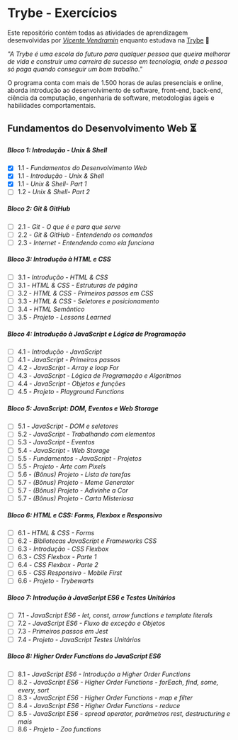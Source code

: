 # Trybe - Exercícios

Este repositório contém todas as atividades de aprendizagem desenvolvidas por _[Vicente Vendramin](https://www.linkedin.com/in/vicente-vendramin-guesser-de-oliveira/)_ enquanto estudava na [Trybe](https://www.betrybe.com/) :rocket:

_"A Trybe é uma escola do futuro para qualquer pessoa que queira melhorar de vida e construir uma carreira de sucesso em tecnologia, onde a pessoa só paga quando conseguir um bom trabalho."_

O programa conta com mais de 1.500 horas de aulas presenciais e online, aborda introdução ao desenvolvimento de software, front-end, back-end, ciência da computação, engenharia de software, metodologias ágeis e habilidades comportamentais.

## Fundamentos do Desenvolvimento Web :hourglass_flowing_sand:

##### Bloco 1: Introdução - Unix & Shell

- [X] 1.1 - _Fundamentos do Desenvolvimento Web_
- [X] 1.1 - _Introdução - Unix & Shell_
- [X] 1.1 - _Unix & Shell- Part 1_
- [ ] 1.2 - _Unix & Shell- Part 2_

##### Bloco 2: Git & GitHub

- [ ] 2.1 - _Git - O que é e para que serve_
- [ ] 2.2 - _Git & GitHub - Entendendo os comandos_
- [ ] 2.3 - _Internet - Entendendo como ela funciona_

##### Bloco 3: Introdução à HTML e CSS

- [ ] 3.1 - _Introdução - HTML & CSS_
- [ ] 3.1 - _HTML & CSS - Estruturas de página_
- [ ] 3.2 - _HTML & CSS - Primeiros passos em CSS_
- [ ] 3.3 - _HTML & CSS - Seletores e posicionamento_
- [ ] 3.4 - _HTML Semântico_
- [ ] 3.5 - _Projeto - Lessons Learned_

##### Bloco 4: Introdução à JavaScript e Lógica de Programação

- [ ] 4.1 - _Introdução - JavaScript_
- [ ] 4.1 - _JavaScript - Primeiros passos_
- [ ] 4.2 - _JavaScript - Array e loop For_
- [ ] 4.3 - _JavaScript - Lógica de Programação e Algoritmos_
- [ ] 4.4 - _JavaScript - Objetos e funções_
- [ ] 4.5 - _Projeto - Playground Functions_

##### Bloco 5: JavaScript: DOM, Eventos e Web Storage

- [ ] 5.1 - _JavaScript - DOM e seletores_
- [ ] 5.2 - _JavaScript - Trabalhando com elementos_
- [ ] 5.3 - _JavaScript - Eventos_
- [ ] 5.4 - _JavaScript - Web Storage_
- [ ] 5.5 - _Fundamentos - JavaScript - Projetos_
- [ ] 5.5 - _Projeto - Arte com Pixels_
- [ ] 5.6 - _(Bônus) Projeto - Lista de tarefas_
- [ ] 5.7 - _(Bônus) Projeto - Meme Generator_
- [ ] 5.7 - _(Bônus) Projeto - Adivinhe a Cor_
- [ ] 5.7 - _(Bônus) Projeto - Carta Misteriosa_

##### Bloco 6: HTML e CSS: Forms, Flexbox e Responsivo

- [ ] 6.1 - _HTML & CSS - Forms_
- [ ] 6.2 - _Bibliotecas JavaScript e Frameworks CSS_
- [ ] 6.3 - _Introdução - CSS Flexbox_
- [ ] 6.3 - _CSS Flexbox - Parte 1_
- [ ] 6.4 - _CSS Flexbox - Parte 2_
- [ ] 6.5 - _CSS Responsivo - Mobile First_
- [ ] 6.6 - _Projeto - Trybewarts_

##### Bloco 7: Introdução à JavaScript ES6 e Testes Unitários

- [ ] 7.1 - _JavaScript ES6 - let, const, arrow functions e template literals_
- [ ] 7.2 - _JavaScript ES6 - Fluxo de exceção e Objetos_
- [ ] 7.3 - _Primeiros passos em Jest_
- [ ] 7.4 - _Projeto - JavaScript Testes Unitários_

##### Bloco 8: Higher Order Functions do JavaScript ES6

- [ ] 8.1 - _JavaScript ES6 - Introdução a Higher Order Functions_
- [ ] 8.2 - _JavaScript ES6 - Higher Order Functions - forEach, find, some, every, sort_
- [ ] 8.3 - _JavaScript ES6 - Higher Order Functions - map e filter_
- [ ] 8.4 - _JavaScript ES6 - Higher Order Functions - reduce_
- [ ] 8.5 - _JavaScript ES6 - spread operator, parâmetros rest, destructuring e mais_
- [ ] 8.6 - _Projeto - Zoo functions_